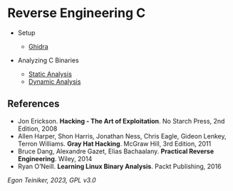 # Reverse Engineering C

 * Setup
    * [Ghidra](setup/Ghidra.md)

  * Analyzing C Binaries
    * [Static Analysis](analysis-static/)
    * [Dynamic Analysis](analysis-dynamic/)

## References
* Jon Erickson. **Hacking - The Art of Exploitation**. No Starch Press, 2nd Edition, 2008
* Allen Harper, Shon Harris, Jonathan Ness, Chris Eagle, Gideon Lenkey, Terron Williams. **Gray Hat Hacking**. McGraw Hill, 3rd Edition, 2011
* Bruce Dang, Alexandre Gazet, Elias Bachaalany. **Practical Reverse Engineering**. Wiley, 2014
* Ryan O’Neill. **Learning Linux Binary Analysis**. Packt Publishing, 2016

*Egon Teiniker, 2023, GPL v3.0*
